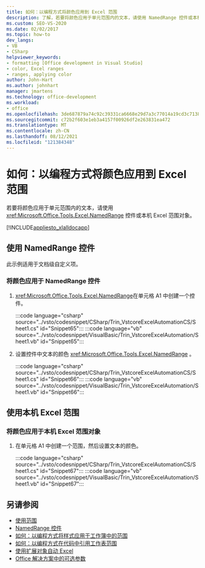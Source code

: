 ```yaml
---
title: 如何：以编程方式将颜色应用到 Excel 范围
description: 了解，若要将颜色应用于单元范围内的文本，请使用 NamedRange 控件或本机 Excel 范围对象。
ms.custom: SEO-VS-2020
ms.date: 02/02/2017
ms.topic: how-to
dev_langs:
- VB
- CSharp
helpviewer_keywords:
- formatting [Office development in Visual Studio]
- color, Excel ranges
- ranges, applying color
author: John-Hart
ms.author: johnhart
manager: jmartens
ms.technology: office-development
ms.workload:
- office
ms.openlocfilehash: 3de687879a74c92c39331ca6668e29d7a3c77014a19cd3c7138eb396f2b52c78
ms.sourcegitcommit: c72b2f603e1eb3a4157f00926df2e263831ea472
ms.translationtype: MT
ms.contentlocale: zh-CN
ms.lasthandoff: 08/12/2021
ms.locfileid: "121384348"
---
```

# <a name="how-to-programmatically-apply-color-to-excel-ranges"></a>如何：以编程方式将颜色应用到 Excel 范围
  若要将颜色应用于单元范围内的文本，请使用 <xref:Microsoft.Office.Tools.Excel.NamedRange> 控件或本机 Excel 范围对象。

 [!INCLUDE[appliesto_xlalldocapp](../vsto/includes/appliesto-xlalldocapp-md.md)]

## <a name="use-a-namedrange-control"></a>使用 NamedRange 控件
 此示例适用于文档级自定义项。

### <a name="to-apply-color-to-a-namedrange-control"></a>将颜色应用于 NamedRange 控件

1. <xref:Microsoft.Office.Tools.Excel.NamedRange>在单元格 A1 中创建一个控件。

     :::code language="csharp" source="../vsto/codesnippet/CSharp/Trin_VstcoreExcelAutomationCS/Sheet1.cs" id="Snippet65":::
     :::code language="vb" source="../vsto/codesnippet/VisualBasic/Trin_VstcoreExcelAutomation/Sheet1.vb" id="Snippet65":::

2. 设置控件中文本的颜色 <xref:Microsoft.Office.Tools.Excel.NamedRange> 。

     :::code language="csharp" source="../vsto/codesnippet/CSharp/Trin_VstcoreExcelAutomationCS/Sheet1.cs" id="Snippet66":::
     :::code language="vb" source="../vsto/codesnippet/VisualBasic/Trin_VstcoreExcelAutomation/Sheet1.vb" id="Snippet66":::

## <a name="use-native-excel-ranges"></a>使用本机 Excel 范围

### <a name="to-apply-color-to-a-native-excel-range-object"></a>将颜色应用于本机 Excel 范围对象

1. 在单元格 A1 中创建一个范围，然后设置文本的颜色。

     :::code language="csharp" source="../vsto/codesnippet/CSharp/Trin_VstcoreExcelAutomationCS/Sheet1.cs" id="Snippet67":::
     :::code language="vb" source="../vsto/codesnippet/VisualBasic/Trin_VstcoreExcelAutomation/Sheet1.vb" id="Snippet67":::

## <a name="see-also"></a>另请参阅
- [使用范围](../vsto/working-with-ranges.md)
- [NamedRange 控件](../vsto/namedrange-control.md)
- [如何：以编程方式将样式应用于工作簿中的范围](../vsto/how-to-programmatically-apply-styles-to-ranges-in-workbooks.md)
- [如何：以编程方式在代码中引用工作表范围](../vsto/how-to-programmatically-refer-to-worksheet-ranges-in-code.md)
- [使用扩展对象自动 Excel](../vsto/automating-excel-by-using-extended-objects.md)
- [Office 解决方案中的可选参数](../vsto/optional-parameters-in-office-solutions.md)
